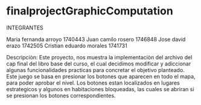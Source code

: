 # finalprojectGraphicComputation
INTEGRANTES

Maria fernanda arroyo 1740443 Juan camilo rosero 1746848 Jose david erazo 1742505 Cristian eduardo morales 1741731

Descripciòn: Este proyecto, nos muestra la implementaciòn del archivo del cap final del libro base del curso, el cual decidimos modificar y adiccionar algunas 
funcionalidades practicas para concretar el objetivo planteado. Este juego se basa en presionar los botones que aparecen en todo el mapa, para poder aprobar el nivel. 
Los botones estan localizados en lugares estrategicos y algunos en habitaciones bloqueadas, las cuales se abriran si se presionan los botones correspondientes.
